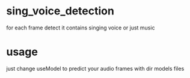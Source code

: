 # sing_voice_detection
for each frame detect it contains singing voice or just music

# usage

just change useModel to predict your audio frames with dir models files

